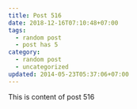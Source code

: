 ```yaml
---
title: Post 516
date: 2018-12-16T07:10:48+07:00
tags:
  - random post
  - post has 5
category:
  - random post
  - uncategorized
updated: 2014-05-23T05:37:06+07:00
---
```

This is content of post 516